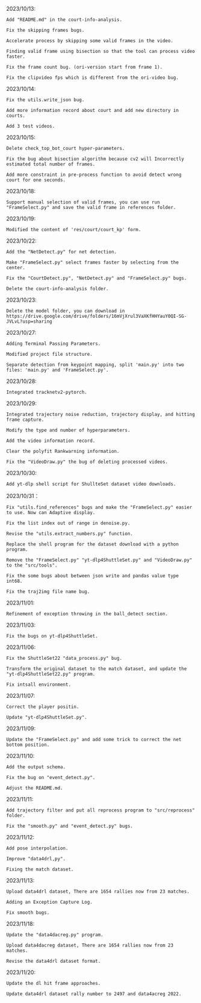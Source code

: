 2023/10/13: 
    
    Add "README.md" in the court-info-analysis.
    
    Fix the skipping frames bugs.

    Accelerate process by skipping some valid frames in the video.
    
    Finding valid frame using bisection so that the tool can process video faster.    

    Fix the frame count bug. (ori-version start from frame 1). 

    Fix the clipvideo fps which is different from the ori-video bug. 

2023/10/14:

    Fix the utils.write_json bug. 

    Add more information record about court and add new directory in courts.

    Add 3 test videos.

2023/10/15:

    Delete check_top_bot_court hyper-parameters. 

    Fix the bug about bisection algorithm because cv2 will Incorrectly estimated total number of frames. 

    Add more constraint in pre-process function to avoid detect wrong court for one seconds.

2023/10/18:

    Support manual selection of valid frames, you can use run "FrameSelect.py" and save the valid frame in references folder. 

2023/10/19:

    Modified the content of 'res/court/court_kp' form. 

2023/10/22:
 
    Add the "NetDetect.py" for net detection.
    
    Make "FrameSelect.py" select frames faster by selecting from the center. 

    Fix the "CourtDetect.py", "NetDetect.py" and "FrameSelect.py" bugs.

    Delete the court-info-analysis folder.   

2023/10/23:

    Delete the model folder, you can download in https://drive.google.com/drive/folders/16mVjXrul3VaXKfHHYauY0QI-SG-JVLvL?usp=sharing

2023/10/27:

    Adding Terminal Passing Parameters. 

    Modified project file structure. 

    Separate detection from keypoint mapping, split 'main.py' into two files: 'main.py' and 'FrameSelect.py'.

2023/10/28:

    Integrated tracknetv2-pytorch.

2023/10/29:

    Integrated trajectory noise reduction, trajectory display, and hitting frame capture. 

    Modify the type and number of hyperparameters. 

    Add the video information record. 

    Clear the polyfit Rankwarning information. 

    Fix the "VideoDraw.py" the bug of deleting processed videos. 


2023/10/30:

    Add yt-dlp shell script for ShullteSet dataset video downloads. 

2023/10/31：

    Fix "utils.find_references" bugs and make the "FrameSelect.py" easier to use. Now can Adaptive display.

    Fix the list index out of range in denoise.py. 

    Revise the "utils.extract_numbers.py" function.

    Replace the shell program for the dataset download with a python program. 

    Remove the "FrameSelect.py" "yt-dlp4ShuttleSet.py" and "VideoDraw.py" to the "src/tools". 

    Fix the some bugs about between json write and pandas value type int68.  

    Fix the traj2img file name bug. 

2023/11/01:

    Refinement of exception throwing in the ball_detect section. 

2023/11/03:

    Fix the bugs on yt-dlp4ShuttleSet.

2023/11/06:

    Fix the ShuttleSet22 "data_process.py" bug. 

    Transform the original dataset to the match dataset, and update the "yt-dlp4ShuttleSet22.py" program.

    Fix intsall environment.

2023/11/07:

    Correct the player positin. 

    Update "yt-dlp4ShuttleSet.py". 

2023/11/09:

    Update the "FrameSelect.py" and add some trick to correct the net bottom position.

2023/11/10:

    Add the output schema.

    Fix the bug on "event_detect.py".

    Adjust the README.md.

2023/11/11:

    Add trajectory filter and put all reprocess program to "src/reprocess" folder.

    Fix the "smooth.py" and "event_detect.py" bugs.

2023/11/12:

    Add pose interpolation.

    Improve "data4drl,py".

    Fixing the match dataset. 

2023/11/13:

    Upload data4drl dataset, There are 1654 rallies now from 23 matches.

    Adding an Exception Capture Log.

    Fix smooth bugs.

2023/11/18:

    Update the "data4dacreg.py" program. 
    
    Upload data4dacreg dataset, There are 1654 rallies now from 23 matches.

    Revise the data4drl dataset format.

2023/11/20:

    Update the dl hit frame approaches.

    Update data4drl dataset rally number to 2497 and data4acreg 2022.

    

    